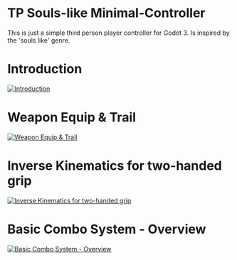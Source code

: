 # TP Souls-like Minimal-Controller
This is just a simple third person player controller for Godot 3. Is inspired by the 'souls like' genre.

# Introduction
[![Introduction](http://img.youtube.com/vi/h4sGdui4Cfo/0.jpg)](https://youtu.be/h4sGdui4Cfo "Introduction")

# Weapon Equip & Trail
[![Weapon Equip & Trail](http://img.youtube.com/vi/cj9S_5N0Z88/0.jpg)](https://youtu.be/cj9S_5N0Z88 "Weapon Equip & Trail")

# Inverse Kinematics for two-handed grip
[![Inverse Kinematics for two-handed grip](http://img.youtube.com/vi/bp0s5EC3dTA/0.jpg)](https://youtu.be/bp0s5EC3dTA "Inverse Kinematics")

# Basic Combo System - Overview
[![Basic Combo System - Overview](http://img.youtube.com/vi/wTeF-hl2IJY/0.jpg)](https://youtu.be/wTeF-hl2IJY "Basic Combo System")
